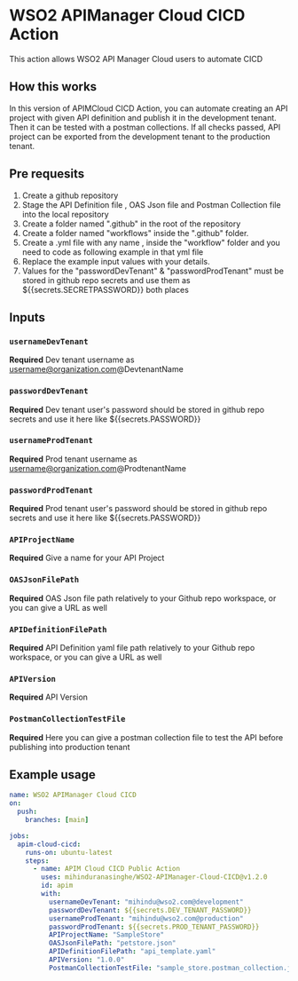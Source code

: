 # WSO2 APIManager Cloud CICD Action

This action allows WSO2 API Manager Cloud users to automate CICD

## How this works

In this version of APIMCloud CICD Action, you can automate creating an API project with given API definition and publish it in the development tenant. Then it can be tested with a postman collections.
If all checks passed, API project can be exported from the development tenant to the production tenant.

## Pre requesits

1. Create a github repository
2. Stage the API Definition file , OAS Json file and Postman Collection file into the local repository
3. Create a folder named ".github" in the root of the repository
4. Create a folder named "workflows" inside the ".github" folder.
5. Create a .yml file with any name , inside the "workflow" folder and you need to code as following example in that yml file
6. Replace the example input values with your details.
7. Values for the "passwordDevTenant" & "passwordProdTenant" must be stored in github repo secrets and use them as ${{secrets.SECRETPASSWORD}} both places

## Inputs

### `usernameDevTenant`

**Required** Dev tenant username as username@organization.com@DevtenantName

### `passwordDevTenant`

**Required** Dev tenant user's password should be stored in github repo secrets and use it here like ${{secrets.PASSWORD}}

### `usernameProdTenant`

**Required** Prod tenant username as username@organization.com@ProdtenantName

### `passwordProdTenant`

**Required** Prod tenant user's password should be stored in github repo secrets and use it here like ${{secrets.PASSWORD}}

### `APIProjectName`

**Required** Give a name for your API Project

### `OASJsonFilePath`

**Required** OAS Json file path relatively to your Github repo workspace, or you can give a URL as well

### `APIDefinitionFilePath`

**Required** API Definition yaml file path relatively to your Github repo workspace, or you can give a URL as well

### `APIVersion`

**Required** API Version

### `PostmanCollectionTestFile`

**Required** Here you can give a postman collection file to test the API before publishing into production tenant

## Example usage

```yaml
name: WSO2 APIManager Cloud CICD
on:
  push:
    branches: [main]

jobs:
  apim-cloud-cicd:
    runs-on: ubuntu-latest
    steps:
      - name: APIM Cloud CICD Public Action
        uses: mihinduranasinghe/WSO2-APIManager-Cloud-CICD@v1.2.0
        id: apim
        with:
          usernameDevTenant: "mihindu@wso2.com@development"
          passwordDevTenant: ${{secrets.DEV_TENANT_PASSWORD}}
          usernameProdTenant: "mihindu@wso2.com@production"
          passwordProdTenant: ${{secrets.PROD_TENANT_PASSWORD}}
          APIProjectName: "SampleStore"
          OASJsonFilePath: "petstore.json"
          APIDefinitionFilePath: "api_template.yaml"
          APIVersion: "1.0.0"
          PostmanCollectionTestFile: "sample_store.postman_collection.json"
```
